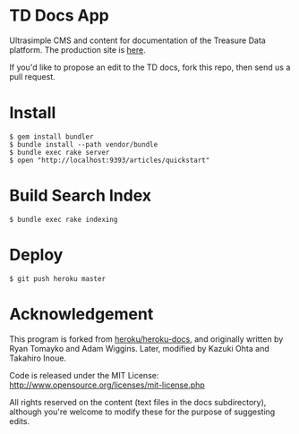 # TD Docs App

Ultrasimple CMS and content for documentation of the Treasure Data platform.  The production site is [here](http://docs.treasure-data.com/).

If you'd like to propose an edit to the TD docs, fork this repo, then send us a pull request.

# Install

    $ gem install bundler
    $ bundle install --path vendor/bundle
    $ bundle exec rake server
    $ open "http://localhost:9393/articles/quickstart"

# Build Search Index

    $ bundle exec rake indexing

# Deploy

    $ git push heroku master

# Acknowledgement

This program is forked from [heroku/heroku-docs](http://github.com/heroku/heroku-docs), and originally written by Ryan Tomayko and Adam Wiggins. Later, modified by Kazuki Ohta and Takahiro Inoue.

Code is released under the MIT License: http://www.opensource.org/licenses/mit-license.php

All rights reserved on the content (text files in the docs subdirectory), although you're welcome to modify these for the purpose of suggesting edits.
